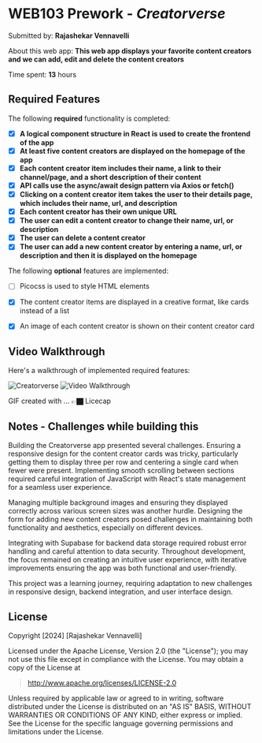 
# WEB103 Prework - *Creatorverse*

Submitted by: **Rajashekar Vennavelli**

About this web app: **This web app displays your favorite content creators and we can add, edit and delete the content creators**

Time spent: **13** hours

## Required Features

The following **required** functionality is completed:

<!-- 👉🏿👉🏿👉🏿 Make sure to check off completed functionality below -->
- [X] **A logical component structure in React is used to create the frontend of the app**
- [X] **At least five content creators are displayed on the homepage of the app**
- [X] **Each content creator item includes their name, a link to their channel/page, and a short description of their content**
- [X] **API calls use the async/await design pattern via Axios or fetch()**
- [X] **Clicking on a content creator item takes the user to their details page, which includes their name, url, and description**
- [X] **Each content creator has their own unique URL**
- [X] **The user can edit a content creator to change their name, url, or description**
- [X] **The user can delete a content creator**
- [X] **The user can add a new content creator by entering a name, url, or description and then it is displayed on the homepage**

The following **optional** features are implemented:

- [ ] Picocss is used to style HTML elements
- [X] The content creator items are displayed in a creative format, like cards instead of a list
- [X] An image of each content creator is shown on their content creator card



## Video Walkthrough

Here's a walkthrough of implemented required features:

![Creatorverse](https://github.com/user-attachments/assets/1615f1b8-d7f8-46df-83c1-abc1b06ffe93)
<img src='./assets/Creatorverse.gif' title='Video Walkthrough' width='' alt='Video Walkthrough' />



GIF created with ...  👉🏿 Licecap


## Notes - Challenges while building this
Building the Creatorverse app presented several challenges. Ensuring a responsive design for the content creator cards was tricky, particularly getting them to display three per row and centering a single card when fewer were present. Implementing smooth scrolling between sections required careful integration of JavaScript with React's state management for a seamless user experience.

Managing multiple background images and ensuring they displayed correctly across various screen sizes was another hurdle. Designing the form for adding new content creators posed challenges in maintaining both functionality and aesthetics, especially on different devices.

Integrating with Supabase for backend data storage required robust error handling and careful attention to data security. Throughout development, the focus remained on creating an intuitive user experience, with iterative improvements ensuring the app was both functional and user-friendly.

This project was a learning journey, requiring adaptation to new challenges in responsive design, backend integration, and user interface design.


## License

Copyright [2024] [Rajashekar Vennavelli]

Licensed under the Apache License, Version 2.0 (the "License"); you may not use this file except in compliance with the License. You may obtain a copy of the License at

> http://www.apache.org/licenses/LICENSE-2.0

Unless required by applicable law or agreed to in writing, software distributed under the License is distributed on an "AS IS" BASIS, WITHOUT WARRANTIES OR CONDITIONS OF ANY KIND, either express or implied. See the License for the specific language governing permissions and limitations under the License.
